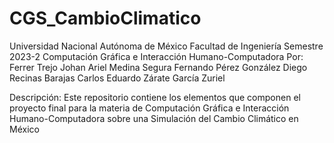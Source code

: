 # CGS_CambioClimatico
Universidad Nacional Autónoma de México
Facultad de Ingeniería
Semestre 2023-2
Computación Gráfica e Interacción Humano-Computadora
Por:         Ferrer Trejo Johan Ariel
              Medina Segura Fernando
              Pérez González Diego
              Recinas Barajas Carlos Eduardo
              Zárate García Zuriel

Descripción: Este repositorio contiene los elementos que componen el proyecto final para la materia de Computación Gráfica e Interacción Humano-Computadora sobre una Simulación del Cambio Climático en México

